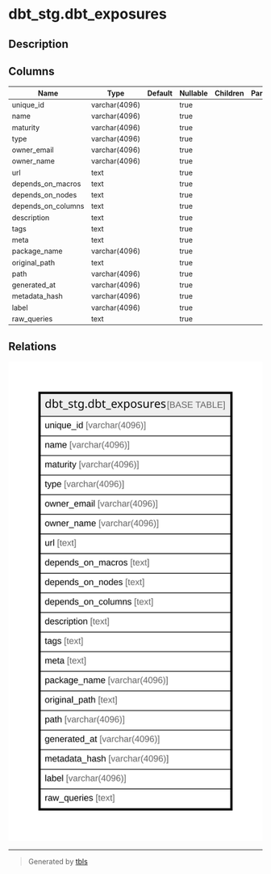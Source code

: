# dbt_stg.dbt_exposures

## Description

## Columns

| Name | Type | Default | Nullable | Children | Parents | Comment |
| ---- | ---- | ------- | -------- | -------- | ------- | ------- |
| unique_id | varchar(4096) |  | true |  |  |  |
| name | varchar(4096) |  | true |  |  |  |
| maturity | varchar(4096) |  | true |  |  |  |
| type | varchar(4096) |  | true |  |  |  |
| owner_email | varchar(4096) |  | true |  |  |  |
| owner_name | varchar(4096) |  | true |  |  |  |
| url | text |  | true |  |  |  |
| depends_on_macros | text |  | true |  |  |  |
| depends_on_nodes | text |  | true |  |  |  |
| depends_on_columns | text |  | true |  |  |  |
| description | text |  | true |  |  |  |
| tags | text |  | true |  |  |  |
| meta | text |  | true |  |  |  |
| package_name | varchar(4096) |  | true |  |  |  |
| original_path | text |  | true |  |  |  |
| path | varchar(4096) |  | true |  |  |  |
| generated_at | varchar(4096) |  | true |  |  |  |
| metadata_hash | varchar(4096) |  | true |  |  |  |
| label | varchar(4096) |  | true |  |  |  |
| raw_queries | text |  | true |  |  |  |

## Relations

![er](dbt_stg.dbt_exposures.svg)

---

> Generated by [tbls](https://github.com/k1LoW/tbls)

